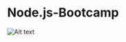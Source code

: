 # Node.js-Bootcamp

![Alt text](https://github.com/pulkitguptasjsu/Node.js-Bootcamp/screenCapture.gif?raw=true "Optional")
